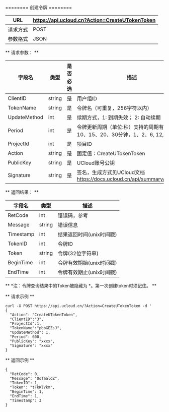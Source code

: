 

\======== 创建令牌 ========

| URL  | <https://api.ucloud.cn?Action=CreateUTokenToken> |
| ---- | ------------------------------------------------ |
| 请求方式 | POST                                             |
| 参数格式 | JSON                                             |

\*\* 请求参数： \*\*

| 字段名          | 类型     | 是否必选 | 描述                                                              |
| ------------ | ------ | ---- | --------------------------------------------------------------- |
| ClientID     | string | 是    | 用户组ID                                                           |
| TokenName    | string | 是    | 令牌名（可重复，256字符以内）                                                |
| UpdateMethod | int    | 是    | 续期方式，1: 到期失效； 2: 自动续期                                           |
| Period       | int    | 是    | 令牌更新周期（单位:秒）支持的周期有：5、10、15、20、30分钟，1、2、6, 12, 24小时              |
| ProjectId    | int    | 是    | 项目ID                                                            |
| Action       | string | 是    | 固定值：CreateUTokenToken                                           |
| PublicKey    | string | 是    | UCloud账号公钥                                                      |
| Signature    | string | 是    | 签名，生成方式见UCloud文档 <https://docs.ucloud.cn/api/summary/signature> |

\*\* 返回结果： \*\*

| 字段名       | 类型     | 描述                                                        |
| --------- | ------ | --------------------------------------------------------- |
| RetCode   | int    | 错误码，参考 [](/management_monitor/utoken/developer/errorcode) |
| Message   | string | 错误信息                                                      |
| Timestamp | int    | 结果返回时间(unix时间戳)                                           |
| TokenID   | int    | 令牌ID                                                      |
| Token     | string | 令牌(32位字符串)                                                |
| BeginTime | int    | 令牌有效期始(unix时间戳)                                           |
| EndTime   | int    | 令牌有效期止(unix时间戳)                                           |

\*\* \*注：令牌查询结果中的Token被隐藏为 \*。第一次创建token时须记住。 \*\*

\*\* 请求示例 \*\*

``` 
curl -X POST https://api.ucloud.cn/?Action=CreateUTokenToken -d '
{
  "Action": "CreateUTokenToken",
  "ClientID":"3",
  "ProjectId":1,
  "TokenName":"pbbGEZsJ",
  "UpdateMethod": 1,
  "Period": 600,
  "PublicKey": "xxxx",
  "Signature": "xxxx"
}

```

\*\* 返回示例 \*\*

    {
      "RetCode": 0,
      "Message": "OoTaaldZ",
      "TokenID": 1,
      "Token": "tFkKlVkm",
      "BeginTime": 1,
      "EndTime": 1,
      "Timestamp": 3
    }
